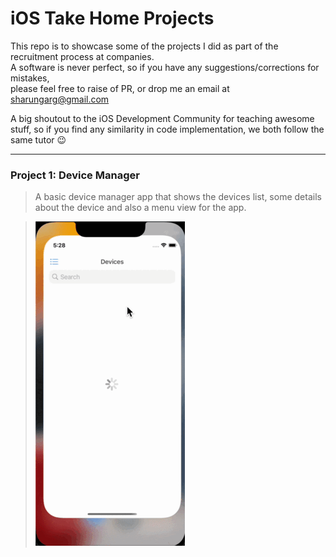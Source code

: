 # iOS Take Home Projects
This repo is to showcase some of the projects I did as part of the recruitment process at companies.  
A software is never perfect, so if you have any suggestions/corrections for mistakes,  
please feel free to raise of PR, or drop me an email at sharungarg@gmail.com

A big shoutout to the iOS Development Community for teaching awesome stuff, so if you find any similarity in code implementation, 
we both follow the same tutor 😉

------
### Project 1: Device Manager
> A basic device manager app that shows the devices list, some details about the device and also a menu view for the app.    
  
> ![device layout gif](https://github.com/Sharungarg/TakeHomeProjects/blob/main/DevicesManager/DeviceManager.gif)
